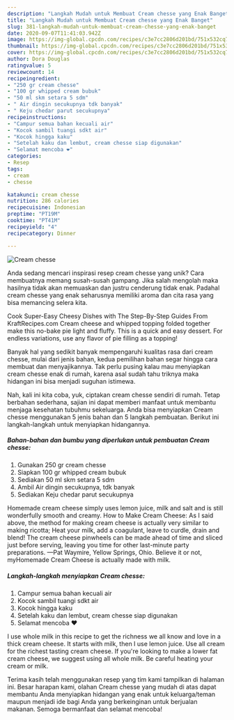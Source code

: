 ```yaml
---
description: "Langkah Mudah untuk Membuat Cream chesse yang Enak Banget"
title: "Langkah Mudah untuk Membuat Cream chesse yang Enak Banget"
slug: 381-langkah-mudah-untuk-membuat-cream-chesse-yang-enak-banget
date: 2020-09-07T11:41:03.942Z
image: https://img-global.cpcdn.com/recipes/c3e7cc2806d201bd/751x532cq70/cream-chesse-foto-resep-utama.jpg
thumbnail: https://img-global.cpcdn.com/recipes/c3e7cc2806d201bd/751x532cq70/cream-chesse-foto-resep-utama.jpg
cover: https://img-global.cpcdn.com/recipes/c3e7cc2806d201bd/751x532cq70/cream-chesse-foto-resep-utama.jpg
author: Dora Douglas
ratingvalue: 5
reviewcount: 14
recipeingredient:
- "250 gr cream chesse"
- "100 gr whipped cream bubuk"
- "50 ml skm setara 5 sdm"
- " Air dingin secukupnya tdk banyak"
- " Keju chedar parut secukupnya"
recipeinstructions:
- "Campur semua bahan kecuali air"
- "Kocok sambil tuangi sdkt air"
- "Kocok hingga kaku"
- "Setelah kaku dan lembut, cream chesse siap digunakan"
- "Selamat mencoba ❤"
categories:
- Resep
tags:
- cream
- chesse

katakunci: cream chesse 
nutrition: 286 calories
recipecuisine: Indonesian
preptime: "PT19M"
cooktime: "PT41M"
recipeyield: "4"
recipecategory: Dinner

---
```



![Cream chesse](https://img-global.cpcdn.com/recipes/c3e7cc2806d201bd/751x532cq70/cream-chesse-foto-resep-utama.jpg)

Anda sedang mencari inspirasi resep cream chesse yang unik? Cara membuatnya memang susah-susah gampang. Jika salah mengolah maka hasilnya tidak akan memuaskan dan justru cenderung tidak enak. Padahal cream chesse yang enak seharusnya memiliki aroma dan cita rasa yang bisa memancing selera kita.

Cook Super-Easy Cheesy Dishes with The Step-By-Step Guides From KraftRecipes.com Cream cheese and whipped topping folded together make this no-bake pie light and fluffy. This is a quick and easy dessert. For endless variations, use any flavor of pie filling as a topping!

Banyak hal yang sedikit banyak mempengaruhi kualitas rasa dari cream chesse, mulai dari jenis bahan, kedua pemilihan bahan segar hingga cara membuat dan menyajikannya. Tak perlu pusing kalau mau menyiapkan cream chesse enak di rumah, karena asal sudah tahu triknya maka hidangan ini bisa menjadi suguhan istimewa.


Nah, kali ini kita coba, yuk, ciptakan cream chesse sendiri di rumah. Tetap berbahan sederhana, sajian ini dapat memberi manfaat untuk membantu menjaga kesehatan tubuhmu sekeluarga. Anda bisa menyiapkan Cream chesse menggunakan 5 jenis bahan dan 5 langkah pembuatan. Berikut ini langkah-langkah untuk menyiapkan hidangannya.

<!--inarticleads1-->

##### Bahan-bahan dan bumbu yang diperlukan untuk pembuatan Cream chesse:

1. Gunakan 250 gr cream chesse
1. Siapkan 100 gr whipped cream bubuk
1. Sediakan 50 ml skm setara 5 sdm
1. Ambil  Air dingin secukupnya, tdk banyak
1. Sediakan  Keju chedar parut secukupnya


Homemade cream cheese simply uses lemon juice, milk and salt and is still wonderfully smooth and creamy. How to Make Cream Cheese: As I said above, the method for making cream cheese is actually very similar to making ricotta; Heat your milk, add a coagulant, leave to curdle, drain and blend! The cream cheese pinwheels can be made ahead of time and sliced just before serving, leaving you time for other last-minute party preparations. —Pat Waymire, Yellow Springs, Ohio. Believe it or not, myHomemade Cream Cheese is actually made with milk. 

<!--inarticleads2-->

##### Langkah-langkah menyiapkan Cream chesse:

1. Campur semua bahan kecuali air
1. Kocok sambil tuangi sdkt air
1. Kocok hingga kaku
1. Setelah kaku dan lembut, cream chesse siap digunakan
1. Selamat mencoba ❤


I use whole milk in this recipe to get the richness we all know and love in a thick cream cheese. It starts with milk, then I use lemon juice. Use all cream for the richest tasting cream cheese. If you&#39;re looking to make a lower fat cream cheese, we suggest using all whole milk. Be careful heating your cream or milk. 

Terima kasih telah menggunakan resep yang tim kami tampilkan di halaman ini. Besar harapan kami, olahan Cream chesse yang mudah di atas dapat membantu Anda menyiapkan hidangan yang enak untuk keluarga/teman maupun menjadi ide bagi Anda yang berkeinginan untuk berjualan makanan. Semoga bermanfaat dan selamat mencoba!
